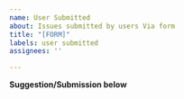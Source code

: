 ```yaml
---
name: User Submitted
about: Issues submitted by users Via form
title: "[FORM]"
labels: user submitted
assignees: ''

---
```


**Suggestion/Submission below**
